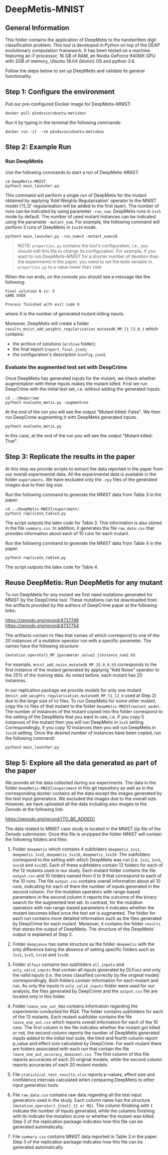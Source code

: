 # DeepMetis-MNIST

## General Information ##
This folder contains the application of DeepMetis to the handwritten digit classification problem.
This tool is developed in Python on top of the DEAP evolutionary computation framework. It has been tested on a machine featuring an i7 processor, 16 GB of RAM, an Nvidia GeForce 940MX GPU with 2GB of memory, Ubuntu 18.04 (bionic) OS and python 3.6.

Follow the steps below to set up DeepMetis and validate its general functionality.


## Step 1: Configure the environment  ##

Pull our pre-configured Docker image for DeepMetis-MNIST:

``` 
docker pull p1ndsvin/ubuntu:metisbox
```

Run it by typing in the terminal the following commands:

```
docker run -it --rm p1ndsvin/ubuntu:metisbox
```

## Step 2: Example Run ##

### Run DeepMetis ###
Use the following commands to start a run of DeepMetis-MNIST:

```
cd DeepMetis-MNIST
python3 main_launcher.py
```

This command will perform a single run of DeepMetis for the mutant obtained by applying 
'Add Weights Regularisation' operator to the MNIST model ('l1_l2' regularisation will be added to the first layer). The number of runs can be 
indicated by using parameter `-run_num`. DeepMetis runs in `1vs5` mode by default. The number of used mutant instances can be indicated using the parameter 
`-mutant_num`. For example, the following command will perform 3 runs of DeepMetis in `1vs10` mode.

```
python3 main_launcher.py -run_num=3 -mutant_num=10
```

> NOTE: `properties.py` contains the tool's configuration, i.e., you should edit this file to change its configuration. For example, if you want to run <i>DeepMetis-MNIST</i> for a shorter number of iteration than the experiments in the paper, you need to set the `NGEN` variable in `properties.py` to a value lower than `1000`

When the run ends, on the console you should see a message like the following:

```
Final solution N is: X
GAME OVER

Process finished with exit code 0
```

where X is the number of generated mutant-killing inputs.

Moreover, DeepMetis will create a folder `results_mnist_add_weights_regularisation_mutated0_MP_l1_l2_0_1` which contains: 
* the archive of solutions (`archive` folder); 
* the final report (`report_final.json`);
* the configuration's description (`config.json`).

### Evaluate the augmented test set with DeepCrime

Once DeepMetis has generated inputs for the mutant, we check whether augmentation with these inputs 
makes the mutant killed. First we run DeepCrime with the initial test set, i.e. without adding the
generated inputs.

```
cd ../deepcrime
python3 evaluate_metis.py -augment=no
```

At the end of the run you will see the output "Mutant killed: False".
We then run DeepCrime augmenting it with DeepMetis generated inputs.
 
```
python3 evaluate_metis.py
```

In this case, at the end of the run you will see the output "Mutant killed: True".

 
## Step 3: Replicate the results in the paper ##

At this step we provide scripts to extract the data reported in the paper from our 
overall experimental data.
All the experimental data is available in the folder `experiments`. We have excluded only the `.npy` files
of the generated images due to their big size. 

Run the following command to generate the MNIST data from Table 3 in the paper.


```
cd ../DeepMetis-MNIST/experiment/
python3 replicate_table3.py
```

The script outputs the latex code for Table 3. This information is also stored in the file 
`summary.csv`. In addition, it generates the file `raw_data.csv` that provides information about each of 10 runs for each mutant.


Run the following command to generate the MNIST data from Table 4 in the paper.

```
python3 replicate_table4.py
```

The script outputs the latex code for Table 4. 

## Reuse DeepMetis: Run DeepMetis for any mutant ##

To run DeepMetis for any mutant we first need mutations generated for MNIST by the DeepCrime tool. 
These mutations can be downloaded from the artifacts provided by the authors of DeepCrime paper at the following links:

https://zenodo.org/record/4737748  
https://zenodo.org/record/4737754

The artifacts contain `h5` files that names of which correspond to one of the 20 instances of a mutation operator run with a specific parameter. 
The names have the following structure: 

`{mutation_operator}_MP_{parameter_value}_{instance_num}.h5`


For example, `mnist_add_noise_mutated0_MP_25.0_0.h5` corresponds to the first instance of the mutant generated by applying "Add Noise" operator to the 25% 
of the training data. As noted before, each mutant has 20 instances. 

In our replication package we provide models for only one mutant (`mnist_add_weights_regularisation_mutated0_MP_l1_l2_0` used at Step 2) due to the large size of `h5` files.
To run DeepMetis for some other mutant, copy the `h5` files of that mutant to the folder `DeepMetis-MNIST/mutant_model`. 
The number of instances of the mutant copied into this folder correspond to the setting of the DeepMetis that you want to use,
i.e. if you copy 5 instances of the mutant then you will run DeepMetis in `1vs5` setting. Correspondingly, if you copy 10 instances then 
you will run DeepMetis in `1vs10` setting.
Once the desired number of instances have been copied, run the following command:


```
python3 main_launcher.py
```
## Step 5: Explore all the data generated as part of the paper ##

We provide all the data collected during our experiments. The data in the folder `DeepMetis-MNIST/experiment`
in this git repository as well as in the corresponding docker contains all the data except the images generated by the
test input generators. We excluded the images due to the overall size. However, we have uploaded all the data
including also images to the Zenodo at the following link:

https://zenodo.org/record/{TO_BE_ADDED}

The data related to MNIST case study is located in the MNIST.zip file of the Zenodo submission. Once this file is unzipped the folder MNIST
will contain the following folders and files:

1. Folder `deepmetis` which contains 4 subfolders `deepmetis_1vs1`, `deepmetis_1vs5`, `deepmetis_1vs10`, `deepmetis_1vs20`. The subfolders correspond to the
setting with which DeepMetis was run (i.e. `1vs1`, `1vs5`, `1vs10` and `1vs20`). Each of these subfolders contain 12 folders
for each of the 12 mutants used in our study. Each mutant folder contains the file `output.csv` and 10 folders named from 0 to 9 that correspond to each of the 10 runs. 
The file `output.csv` contains overall information about all 10 runs, indicating for each of them the number of inputs generated in the second column. For the mutation operators with 
range-based parameters in the second column it reports the outcome of the binary search for the augmented test set. In contrast, for the mutation operators with 
non range-based parameters it indicates whether the mutant becomes killed once the test set is augmented.
The folder for each run contains more detailed information such as the files generated by DeepCrime for each mutant. Moreover,
it contains the folder `results` that stores the output of DeepMetis. The structure of the DeepMetis' output is explained at Step 2.

2. Folder `deepjanus` has same structure as the folder `deepmetis` with the only difference being
the absence of setting specific folders such as `1vs1`, `1vs5`, `1vs10` and `1vs20`.

3.  Folder `dlfuzz` contains two subfolders `all_inputs` and `only_valid_inputs` that contain all inputs
generated by DLFuzz and only the valid inputs (i.e. the ones classified correctly by the original model)
correspondingly. Both folders contain information for each mutant and run. As only the inputs in `only_valid_inputs`
folder were used for our analysis, the files generated by DeepCrime and the `output.csv` file
are located only in this folder.

4. Folder `leave_one_out_RQ4` contains information regarding the experiments conducted for
RQ4. The folder contains subfolders for each of the 13 mutants. Each mutant subfolder contains the file `leave_one_out.csv` which reports overall information for each of the
10 runs. The first column in the file indicates whether the mutant got killed or not, the second column reports the number of
DeepMetis generated inputs added to the initial test suite, the third and fourth column report p_value and effect size calculated by DeepCrime.
For each mutant there are folders associated with each run that contain the file `leave_one_out_accuracy_dominant.csv`. The first column of this file
reports accuracies of each 20 original models, while the second column reports accuracies of each 20 mutant models.

5. File `statistical_test_results.xlsx` reports p-values, effect size and confidence intervals calculated
when comparing DeepMetis to other input generation tools.

6. File `raw_data.csv` contains raw data regarding all the test input generators used 
in the study. Each column name has the structure `{mutation_operator}_{tool}_{I or MS}`. The column finishing with `I` indicate the number of 
inputs generated, while the columns finishing with `MS` indicate the mutation score or whether the mutant was killed. 
Step 3 of the replication package indicates how this file can be generated automatically.

7. File `summary.csv` contains MNIST data reported in Table 3 in the paper. Step 3 of the replication package indicates how this file can be generated automatically.




